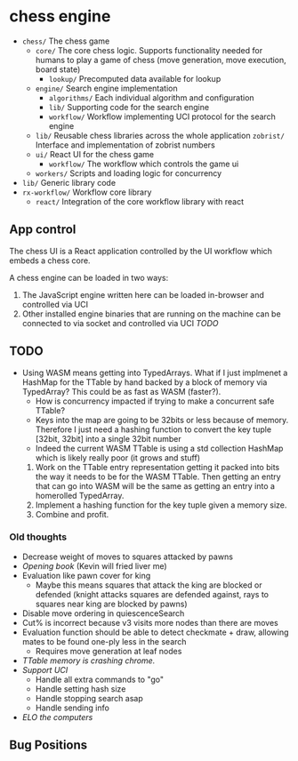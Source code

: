 # chess engine

- `chess/` The chess game
  - `core/` The core chess logic. Supports functionality needed for humans to play a game of chess (move generation, move execution, board state)
    - `lookup/` Precomputed data available for lookup
  - `engine/` Search engine implementation
    - `algorithms/` Each individual algorithm and configuration
    - `lib/` Supporting code for the search engine
    - `workflow/` Workflow implementing UCI protocol for the search engine
  - `lib/` Reusable chess libraries across the whole application
    `zobrist/` Interface and implementation of zobrist numbers
  - `ui/` React UI for the chess game
    - `workflow/` The workflow which controls the game ui
  - `workers/` Scripts and loading logic for concurrency
- `lib/` Generic library code
- `rx-workflow/` Workflow core library
  - `react/` Integration of the core workflow library with react

## App control

The chess UI is a React application controlled by the UI workflow which embeds a chess core.

A chess engine can be loaded in two ways:
1. The JavaScript engine written here can be loaded in-browser and controlled via UCI
2. Other installed engine binaries that are running on the machine can be connected to via socket and controlled via UCI *TODO*

## TODO

- Using WASM means getting into TypedArrays. What if I just implmenet a HashMap
  for the TTable by hand backed by a block of memory via TypedArray? This could be as fast as WASM (faster?).
    - How is concurrency impacted if trying to make a concurrent safe TTable?
  - Keys into the map are going to be 32bits or less because of memory. Therefore I just need a hashing function to convert the key tuple [32bit, 32bit] into a single 32bit number
  - Indeed the current WASM TTable is using a std collection HashMap which is likely really poor (it grows and stuff)
  1. Work on the TTable entry representation getting it packed into bits the way
  it needs to be for the WASM TTable. Then getting an entry that can go into WASM will be the same as getting an entry into a homerolled TypedArray.
  2. Implement a hashing function for the key tuple given a memory size.
  3. Combine and profit.


### Old thoughts

- Decrease weight of moves to squares attacked by pawns
- *Opening book* (Kevin will fried liver me)
- Evaluation like pawn cover for king
  - Maybe this means squares that attack the king are blocked or defended (knight attacks squares are defended against, rays to squares near king are blocked by pawns)
- Disable move ordering in quiescenceSearch
- Cut% is incorrect because v3 visits more nodes than there are moves
- Evaluation function should be able to detect checkmate + draw, allowing mates to be found one-ply less in the search
  - Requires move generation at leaf nodes
- *TTable memory is crashing chrome.*
- *Support UCI*
  - Handle all extra commands to "go"
  - Handle setting hash size
  - Handle stopping search asap
  - Handle sending info
- *ELO the computers*

## Bug Positions
